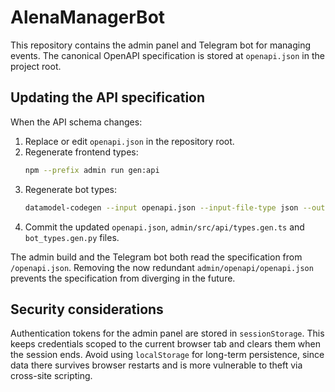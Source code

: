 # AlenaManagerBot

This repository contains the admin panel and Telegram bot for managing events.
The canonical OpenAPI specification is stored at `openapi.json` in the project root.

## Updating the API specification

When the API schema changes:

1. Replace or edit `openapi.json` in the repository root.
2. Regenerate frontend types:
   ```bash
   npm --prefix admin run gen:api
   ```
3. Regenerate bot types:
   ```bash
   datamodel-codegen --input openapi.json --input-file-type json --output bot_types.gen.py
   ```
4. Commit the updated `openapi.json`, `admin/src/api/types.gen.ts` and `bot_types.gen.py` files.

The admin build and the Telegram bot both read the specification from `/openapi.json`.
Removing the now redundant `admin/openapi/openapi.json` prevents the specification
from diverging in the future.

## Security considerations

Authentication tokens for the admin panel are stored in `sessionStorage`. This keeps credentials scoped to the current browser tab and clears them when the session ends. Avoid using `localStorage` for long-term persistence, since data there survives browser restarts and is more vulnerable to theft via cross-site scripting.
